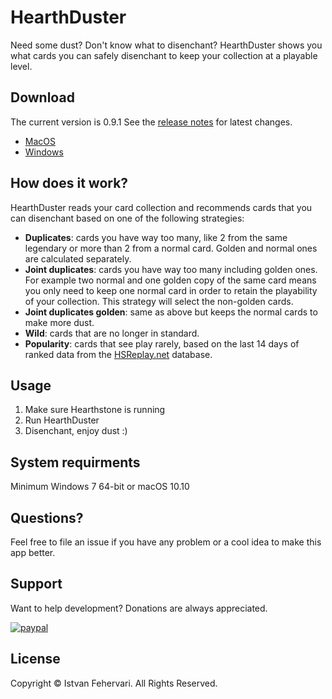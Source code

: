 # HearthDuster
Need some dust? Don't know what to disenchant? HearthDuster shows you what cards you can safely disenchant to keep your collection at a playable level.

## Download
The current version is 0.9.1 See the [release notes](ReleaseNotes.md) for latest changes.

- [MacOS](https://github.com/ifeherva/HearthDuster/releases/download/v0.9.1/HearthDuster_0_9_1_macOS.dmg)
- [Windows](https://github.com/ifeherva/HearthDuster/releases/download/v0.9.1/HearthDuster_0_9_1_win64.zip)

## How does it work?
HearthDuster reads your card collection and recommends cards that you can disenchant based on one of the following strategies:

- **Duplicates**: cards you have way too many, like 2 from the same legendary or more than 2 from a normal card. Golden and normal ones are calculated separately.
- **Joint duplicates**: cards you have way too many including golden ones. For example two normal and one golden copy of the same card means you only need to keep one normal card in order to retain the playability of your collection. This strategy will select the non-golden cards.
- **Joint duplicates golden**: same as above but keeps the normal cards to make more dust.
- **Wild**: cards that are no longer in standard.
- **Popularity**: cards that see play rarely, based on the last 14 days of ranked data from the [HSReplay.net](hsreplay.net) database.

## Usage
1. Make sure Hearthstone is running
2. Run HearthDuster
3. Disenchant, enjoy dust :)

## System requirments
Minimum Windows 7 64-bit or macOS 10.10

## Questions?
Feel free to file an issue if you have any problem or a cool idea to make this app better.

## Support
Want to help development? Donations are always appreciated.

[![paypal](https://www.paypalobjects.com/en_US/i/btn/btn_donateCC_LG.gif)](https://www.paypal.com/cgi-bin/webscr?cmd=_s-xclick&hosted_button_id=DJ2829XPVB4ZC)

## License

Copyright © Istvan Fehervari. All Rights Reserved.
